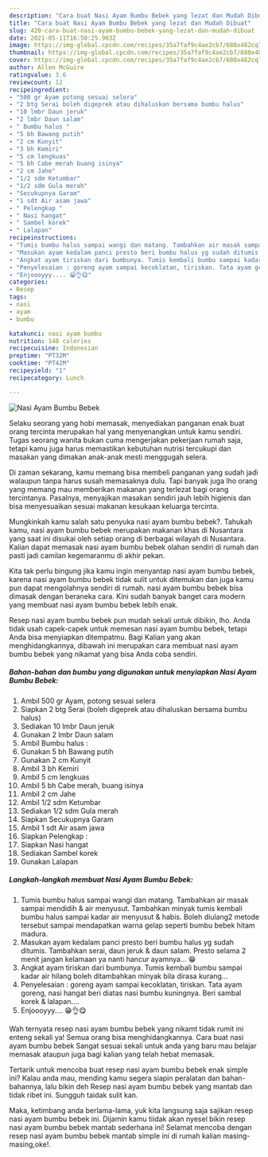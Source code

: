 ```yaml
---
description: "Cara buat Nasi Ayam Bumbu Bebek yang lezat dan Mudah Dibuat"
title: "Cara buat Nasi Ayam Bumbu Bebek yang lezat dan Mudah Dibuat"
slug: 420-cara-buat-nasi-ayam-bumbu-bebek-yang-lezat-dan-mudah-dibuat
date: 2021-05-11T16:50:25.903Z
image: https://img-global.cpcdn.com/recipes/35a7faf9c4ae2cb7/680x482cq70/nasi-ayam-bumbu-bebek-foto-resep-utama.jpg
thumbnail: https://img-global.cpcdn.com/recipes/35a7faf9c4ae2cb7/680x482cq70/nasi-ayam-bumbu-bebek-foto-resep-utama.jpg
cover: https://img-global.cpcdn.com/recipes/35a7faf9c4ae2cb7/680x482cq70/nasi-ayam-bumbu-bebek-foto-resep-utama.jpg
author: Allen McGuire
ratingvalue: 3.6
reviewcount: 12
recipeingredient:
- "500 gr Ayam potong sesuai selera"
- "2 btg Serai boleh digeprek atau dihaluskan bersama bumbu halus"
- "10 lmbr Daun jeruk"
- "2 lmbr Daun salam"
- " Bumbu halus "
- "5 bh Bawang putih"
- "2 cm Kunyit"
- "3 bh Kemiri"
- "5 cm lengkuas"
- "5 bh Cabe merah buang isinya"
- "2 cm Jahe"
- "1/2 sdm Ketumbar"
- "1/2 sdm Gula merah"
- "Secukupnya Garam"
- "1 sdt Air asam jawa"
- " Pelengkap "
- " Nasi hangat"
- " Sambel korek"
- " Lalapan"
recipeinstructions:
- "Tumis bumbu halus sampai wangi dan matang. Tambahkan air masak sampai mendidih &amp; air menyusut. Tambahkan minyak tumis kembali bumbu halus sampai kadar air menyusut &amp; habis. Boleh diulang2 metode tersebut sampai mendapatkan warna gelap seperti bumbu bebek hitam madura."
- "Masukan ayam kedalam panci presto beri bumbu halus yg sudah ditumis. Tambahkan serai, daun jeruk &amp; daun salam. Presto selama 2 menit jangan kelamaan ya nanti hancur ayamnya... 😁"
- "Angkat ayam tiriskan dari bumbunya. Tumis kembali bumbu sampai kadar air hilang boleh ditambahkan minyak bila dirasa kurang..."
- "Penyelesaian : goreng ayam sampai kecoklatan, tiriskan. Tata ayam goreng, nasi hangat beri diatas nasi bumbu kuningnya. Beri sambal korek &amp; lalapan...."
- "Enjoooyyy.... 😁👌😋"
categories:
- Resep
tags:
- nasi
- ayam
- bumbu

katakunci: nasi ayam bumbu 
nutrition: 148 calories
recipecuisine: Indonesian
preptime: "PT32M"
cooktime: "PT42M"
recipeyield: "1"
recipecategory: Lunch

---
```



![Nasi Ayam Bumbu Bebek](https://img-global.cpcdn.com/recipes/35a7faf9c4ae2cb7/680x482cq70/nasi-ayam-bumbu-bebek-foto-resep-utama.jpg)

Selaku seorang yang hobi memasak, menyediakan panganan enak buat orang tercinta merupakan hal yang menyenangkan untuk kamu sendiri. Tugas seorang  wanita bukan cuma mengerjakan pekerjaan rumah saja, tetapi kamu juga harus memastikan kebutuhan nutrisi tercukupi dan masakan yang dimakan anak-anak mesti menggugah selera.

Di zaman  sekarang, kamu memang bisa membeli panganan yang sudah jadi walaupun tanpa harus susah memasaknya dulu. Tapi banyak juga lho orang yang memang mau memberikan makanan yang terlezat bagi orang tercintanya. Pasalnya, menyajikan masakan sendiri jauh lebih higienis dan bisa menyesuaikan sesuai makanan kesukaan keluarga tercinta. 



Mungkinkah kamu salah satu penyuka nasi ayam bumbu bebek?. Tahukah kamu, nasi ayam bumbu bebek merupakan makanan khas di Nusantara yang saat ini disukai oleh setiap orang di berbagai wilayah di Nusantara. Kalian dapat memasak nasi ayam bumbu bebek olahan sendiri di rumah dan pasti jadi camilan kegemaranmu di akhir pekan.

Kita tak perlu bingung jika kamu ingin menyantap nasi ayam bumbu bebek, karena nasi ayam bumbu bebek tidak sulit untuk ditemukan dan juga kamu pun dapat mengolahnya sendiri di rumah. nasi ayam bumbu bebek bisa dimasak dengan beraneka cara. Kini sudah banyak banget cara modern yang membuat nasi ayam bumbu bebek lebih enak.

Resep nasi ayam bumbu bebek pun mudah sekali untuk dibikin, lho. Anda tidak usah capek-capek untuk memesan nasi ayam bumbu bebek, tetapi Anda bisa menyiapkan ditempatmu. Bagi Kalian yang akan menghidangkannya, dibawah ini merupakan cara membuat nasi ayam bumbu bebek yang nikamat yang bisa Anda coba sendiri.

<!--inarticleads1-->

##### Bahan-bahan dan bumbu yang digunakan untuk menyiapkan Nasi Ayam Bumbu Bebek:

1. Ambil 500 gr Ayam, potong sesuai selera
1. Siapkan 2 btg Serai (boleh digeprek atau dihaluskan bersama bumbu halus)
1. Sediakan 10 lmbr Daun jeruk
1. Gunakan 2 lmbr Daun salam
1. Ambil  Bumbu halus :
1. Gunakan 5 bh Bawang putih
1. Gunakan 2 cm Kunyit
1. Ambil 3 bh Kemiri
1. Ambil 5 cm lengkuas
1. Ambil 5 bh Cabe merah, buang isinya
1. Ambil 2 cm Jahe
1. Ambil 1/2 sdm Ketumbar
1. Sediakan 1/2 sdm Gula merah
1. Siapkan Secukupnya Garam
1. Ambil 1 sdt Air asam jawa
1. Siapkan  Pelengkap :
1. Siapkan  Nasi hangat
1. Sediakan  Sambel korek
1. Gunakan  Lalapan




<!--inarticleads2-->

##### Langkah-langkah membuat Nasi Ayam Bumbu Bebek:

1. Tumis bumbu halus sampai wangi dan matang. Tambahkan air masak sampai mendidih &amp; air menyusut. Tambahkan minyak tumis kembali bumbu halus sampai kadar air menyusut &amp; habis. Boleh diulang2 metode tersebut sampai mendapatkan warna gelap seperti bumbu bebek hitam madura.
1. Masukan ayam kedalam panci presto beri bumbu halus yg sudah ditumis. Tambahkan serai, daun jeruk &amp; daun salam. Presto selama 2 menit jangan kelamaan ya nanti hancur ayamnya... 😁
1. Angkat ayam tiriskan dari bumbunya. Tumis kembali bumbu sampai kadar air hilang boleh ditambahkan minyak bila dirasa kurang...
1. Penyelesaian : goreng ayam sampai kecoklatan, tiriskan. Tata ayam goreng, nasi hangat beri diatas nasi bumbu kuningnya. Beri sambal korek &amp; lalapan....
1. Enjoooyyy.... 😁👌😋




Wah ternyata resep nasi ayam bumbu bebek yang nikamt tidak rumit ini enteng sekali ya! Semua orang bisa menghidangkannya. Cara buat nasi ayam bumbu bebek Sangat sesuai sekali untuk anda yang baru mau belajar memasak ataupun juga bagi kalian yang telah hebat memasak.

Tertarik untuk mencoba buat resep nasi ayam bumbu bebek enak simple ini? Kalau anda mau, mending kamu segera siapin peralatan dan bahan-bahannya, lalu bikin deh Resep nasi ayam bumbu bebek yang mantab dan tidak ribet ini. Sungguh taidak sulit kan. 

Maka, ketimbang anda berlama-lama, yuk kita langsung saja sajikan resep nasi ayam bumbu bebek ini. Dijamin kamu tiidak akan nyesel bikin resep nasi ayam bumbu bebek mantab sederhana ini! Selamat mencoba dengan resep nasi ayam bumbu bebek mantab simple ini di rumah kalian masing-masing,oke!.

